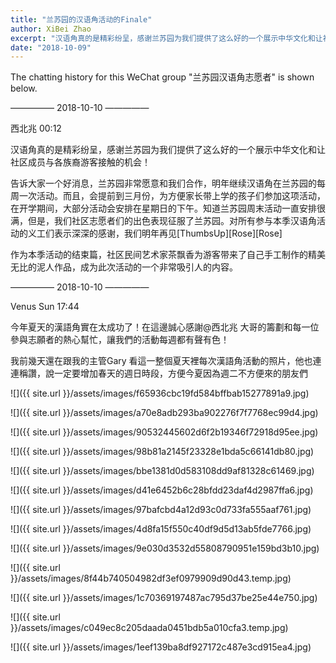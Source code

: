 ```yaml
---
title: "兰苏园的汉语角活动的Finale"
author: XiBei Zhao
excerpt: "汉语角真的是精彩纷呈，感谢兰苏园为我们提供了这么好的一个展示中华文化和让社区成员与各族裔游客接触的机会！告诉大家一个好消息，兰苏园非常愿意和我们合作，明年继续汉语角在兰苏园的每周一次活动。而且，会提前到三月份，为方便家长带上学的孩子们参加这项活动，在开学期间，大部分活动会安排在星期日的下午。对所有参与本季汉语角活动的义工们表示深深的感谢，我们明年再见"
date: "2018-10-09"
---
```


The chatting history for this WeChat group "兰苏园汉语角志愿者" is shown below.

—————  2018-10-10  —————

西北兆  00:12

汉语角真的是精彩纷呈，感谢兰苏园为我们提供了这么好的一个展示中华文化和让社区成员与各族裔游客接触的机会！

告诉大家一个好消息，兰苏园非常愿意和我们合作，明年继续汉语角在兰苏园的每周一次活动。而且，会提前到三月份，为方便家长带上学的孩子们参加这项活动，在开学期间，大部分活动会安排在星期日的下午。知道兰苏园周末活动一直安排很满，但是，我们社区志愿者们的出色表现征服了兰苏园。对所有参与本季汉语角活动的义工们表示深深的感谢，我们明年再见[ThumbsUp][Rose][Rose]

作为本季活动的结束篇，社区民间艺术家茶飘香为游客带来了自己手工制作的精美无比的泥人作品，成为此次活动的一个非常吸引人的内容。

—————  2018-10-10  —————

Venus Sun  17:44

今年夏天的漢語角實在太成功了！在這邊誠心感謝@西北兆 大哥的籌劃和每一位參與志願者的熱心幫忙，讓我們的活動每週都有聲有色！

我前幾天還在跟我的主管Gary 看這一整個夏天裡每次漢語角活動的照片，他也連連稱讚，說一定要增加春天的週日時段，方便今夏因為週二不方便來的朋友們

![]({{ site.url }}/assets/images/f65936cbc19fd584bffbab15277891a9.jpg)

![]({{ site.url }}/assets/images/a70e8adb293ba902276f7f7768ec99d4.jpg)

![]({{ site.url }}/assets/images/90532445602d6f2b19346f72918d95ee.jpg)

![]({{ site.url }}/assets/images/98b81a2145f23328e1bda5c66141db80.jpg)

![]({{ site.url }}/assets/images/bbe1381d0d583108dd9af81328c61469.jpg)

![]({{ site.url }}/assets/images/d41e6452b6c28bfdd23daf4d2987ffa6.jpg)

![]({{ site.url }}/assets/images/97bafcbd4a12d93c0d733fa555aaf761.jpg)

![]({{ site.url }}/assets/images/4d8fa15f550c40df9d5d13ab5fde7766.jpg)

![]({{ site.url }}/assets/images/9e030d3532d55808790951e159bd3b10.jpg)

![]({{ site.url }}/assets/images/8f44b740504982df3ef0979909d90d43.temp.jpg)

![]({{ site.url }}/assets/images/1c70369197487ac795d37be25e44e750.jpg)

![]({{ site.url }}/assets/images/c049ec8c205daada0451bdb5a010cfa3.temp.jpg)

![]({{ site.url }}/assets/images/1eef139ba8df927172c487e3cd915ea4.jpg)
